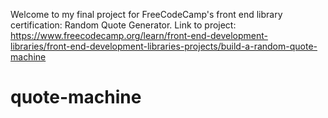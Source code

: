 Welcome to my final project for FreeCodeCamp's front end library certification: Random Quote Generator.
Link to project:
https://www.freecodecamp.org/learn/front-end-development-libraries/front-end-development-libraries-projects/build-a-random-quote-machine

# quote-machine
